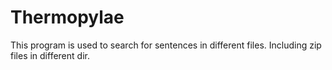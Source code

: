 # Thermopylae
This program is used to search for sentences in different files. Including zip files in different dir.

